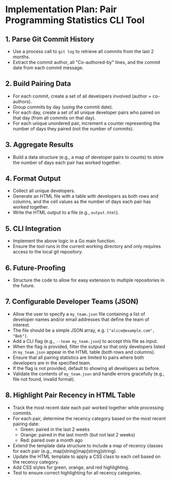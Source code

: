 # Implementation Plan: Pair Programming Statistics CLI Tool

## 1. Parse Git Commit History
- Use a process call to `git log` to retrieve all commits from the last 2 months.
- Extract the commit author, all "Co-authored-by" lines, and the commit date from each commit message.

## 2. Build Pairing Data
- For each commit, create a set of all developers involved (author + co-authors).
- Group commits by day (using the commit date).
- For each day, create a set of all unique developer pairs who paired on that day (from all commits on that day).
- For each unique unordered pair, increment a counter representing the number of days they paired (not the number of commits).

## 3. Aggregate Results
- Build a data structure (e.g., a map of developer pairs to counts) to store the number of days each pair has worked together.

## 4. Format Output
- Collect all unique developers.
- Generate an HTML file with a table with developers as both rows and columns, and the cell values as the number of days each pair has worked together.
- Write the HTML output to a file (e.g., `output.html`).

## 5. CLI Integration
- Implement the above logic in a Go main function.
- Ensure the tool runs in the current working directory and only requires access to the local git repository.

## 6. Future-Proofing
- Structure the code to allow for easy extension to multiple repositories in the future.

## 7. Configurable Developer Teams (JSON)
- Allow the user to specify a `my_team.json` file containing a list of developer names and/or email addresses that define the team of interest.
- The file should be a simple JSON array, e.g. `["alice@example.com", "Bob"]`.
- Add a CLI flag (e.g., `--team my_team.json`) to accept this file as input.
- When the flag is provided, filter the output so that only developers listed in `my_team.json` appear in the HTML table (both rows and columns).
- Ensure that all pairing statistics are limited to pairs where both developers are in the specified team.
- If the flag is not provided, default to showing all developers as before.
- Validate the contents of `my_team.json` and handle errors gracefully (e.g., file not found, invalid format).

## 8. Highlight Pair Recency in HTML Table
- Track the most recent date each pair worked together while processing commits.
- For each pair, determine the recency category based on the most recent pairing date:
  - Green: paired in the last 2 weeks
  - Orange: paired in the last month (but not last 2 weeks)
  - Red: paired over a month ago
- Extend the template data structure to include a map of recency classes for each pair (e.g., map[string]map[string]string).
- Update the HTML template to apply a CSS class to each cell based on the recency category.
- Add CSS styles for green, orange, and red highlighting.
- Test to ensure correct highlighting for all recency categories.

